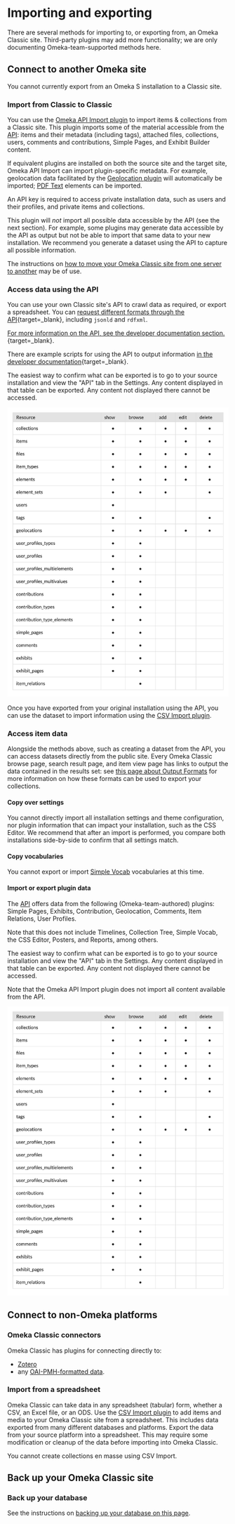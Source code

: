 # Importing and exporting

There are several methods for importing to, or exporting from, an Omeka Classic site. Third-party plugins may add more functionality; we are only documenting Omeka-team-supported methods here. 

## Connect to another Omeka site

You cannot currently export from an Omeka S installation to a Classic site. 

### Import from Classic to Classic

You can use the [Omeka API Import plugin](../Plugins/Omeka_API_Import.md) to import items & collections from a Classic site. This plugin imports some of the material accessible from the [API](../Admin/Settings/API_Settings.md): items and their metadata (including tags), attached files, collections, users, comments and contributions, Simple Pages, and Exhibit Builder content. 

If equivalent plugins are installed on both the source site and the target site, Omeka API Import can import plugin-specific metadata. For example, geolocation data facilitated by the [Geolocation plugin](../Plugins/Geolocation.md) will automatically be imported; [PDF Text](../Plugins/PdfText.md) elements can be imported.

An API key is required to access private installation data, such as users and their profiles, and private items and collections. 

This plugin will *not* import all possible data accessible by the API (see the next section). For example, some plugins may generate data accessible by the API as output but not be able to import that same data to your new installation. We recommend you generate a dataset using the API to capture all possible information.

The instructions on [how to move your Omeka Classic site from one server to another](Moving_to_Another_Server.md) may be of use. 

### Access data using the API

You can use your own Classic site's API to crawl data as required, or export a spreadsheet. You can [request different formats through the API](https://omeka.org/s/docs/developer/api/rest_api/#responses){target=_blank}, including `jsonld` and `rdfxml`. 

[For more information on the API, see the developer documentation section.](https://omeka.org/s/docs/developer/api/){target=_blank}.

There are example scripts for using the API to output information [in the developer documentation](https://omeka.readthedocs.io/en/latest/Reference/api/examples.html){target=_blank}.

The easiest way to confirm what can be exported is to go to your source installation and view the "API" tab in the Settings. Any content displayed in that table can be exported. Any content not displayed there cannot be accessed.

![The API table displaying all Omeka-team-authored plugin content available for access.](../doc_files/APItable.png)

Once you have exported from your original installation using the API, you can use the dataset to import information using the [CSV Import plugin](../Plugins/CSVImport.md).

### Access item data

Alongside the methods above, such as creating a dataset from the API, you can access datasets directly from the public site. Every Omeka Classic browse page, search result page, and item view page has links to output the data contained in the results set: see [this page about Output Formats](Output_Formats.md) for more information on how these formats can be used to export your collections. 

#### Copy over settings

You cannot directly import all installation settings and theme configuration, nor plugin information that can impact your installation, such as the CSS Editor. We recommend that after an import is performed, you compare both installations side-by-side to confirm that all settings match. 

#### Copy vocabularies

You cannot export or import [Simple Vocab](../Plugins/SimpleVocab.md) vocabularies at this time. 

#### Import or export plugin data

The [API](../Admin/Settings/API_Settings.md) offers data from the following (Omeka-team-authored) plugins: Simple Pages, Exhibits, Contribution, Geolocation, Comments, Item Relations, User Profiles. 

Note that this does not include Timelines, Collection Tree, Simple Vocab, the CSS Editor, Posters, and Reports, among others. 

The easiest way to confirm what can be exported is to go to your source installation and view the "API" tab in the Settings. Any content displayed in that table can be exported. Any content not displayed there cannot be accessed. 

Note that the Omeka API Import plugin does not import all content available from the API. 

![The API table displaying all Omeka-team-authored plugin content available for access.](../doc_files/APItable.png)

## Connect to non-Omeka platforms

### Omeka Classic connectors

Omeka Classic has plugins for connecting directly to:

- [Zotero](../Plugins/Zotero.md)
- any [OAI-PMH-formatted data](../Plugins/OaipmhHarvester.md).

### Import from a spreadsheet

Omeka Classic can take data in any spreadsheet (tabular) form, whether a CSV, an Excel file, or an ODS. Use the [CSV Import plugin](../Plugins/CSVImport.md) to add items and media to your Omeka Classic site from a spreadsheet. This includes data exported from many different databases and platforms. Export the data from your source platform into a spreadsheet. This may require some modification or cleanup of the data before importing into Omeka Classic. 

You cannot create collections en masse using CSV Import.  

## Back up your Omeka Classic site

### Back up your database

See the instructions on [backing up your database on this page](Backing_up_an_Omeka_Database.md).